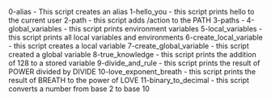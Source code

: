 0-alias - This script creates an alias
1-hello_you - this script prints hello to the current user
2-path - this script adds /action to the PATH
3-paths - 
4-global_variables - this script prints environment variables
5-local_variables - this script prints all local variables and environments
6-create_local_variable - this script creates a local variable
7-create_global_variable - this script created a global variable
8-true_knowledge - this script prints the addition of 128 to a stored variable
9-divide_and_rule - this script prints the result of POWER divided by DIVIDE
10-love_exponent_breath - this script prints the result of BREATH to the power of LOVE
11-binary_to_decimal - this script converts a number from base 2 to base 10
